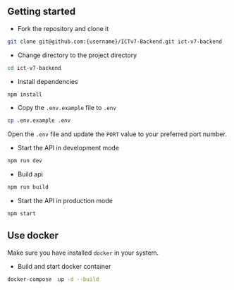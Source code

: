 ## Getting started

- Fork the repository and clone it

```bash
git clone git@github.com:{username}/ICTv7-Backend.git ict-v7-backend
```

- Change directory to the project directory

```bash
cd ict-v7-backend
```

- Install dependencies

```bash
npm install
```

- Copy the `.env.example` file to `.env`

```bash
cp .env.example .env
```

Open the `.env` file and update the `PORT` value to your preferred port number.

- Start the API in development mode

```bash
npm run dev
```

- Build api

```bash
npm run build
```

- Start the API in production mode

```bash
npm start
```

## Use docker

Make sure you have installed `docker` in your system.

- Build and start docker container

```bash
docker-compose  up -d --build
```
